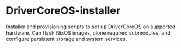 # DriverCoreOS-installer
Installer and provisioning scripts to set up DriverCoreOS on supported hardware. Can flash NixOS images, clone required submodules, and configure persistent storage and system services.
